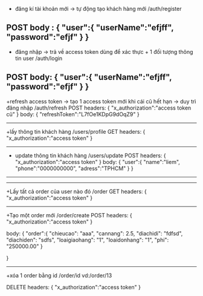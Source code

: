 + đăng kí tài khoản mới -> tự động tạo khách hàng mới
/auth/register

POST
body :
{
    "user":{
        "userName":"efjff",
        "password":"efjf"
    }
}
-------------------------------------------------------------------------------
+ đăng nhập -> trả về access token dùng để xác thực + 1 đối tượng thông tin user
/auth/login

POST
body: 
{
    "user":{
        "userName":"efjff",
        "password":"efjf"
    }
}
------------------------------------------------------------------------------
+refresh access token -> tạo 1 access token mới khi cái cũ hết hạn -> duy trì đăng nhập
/auth/refresh
POST
headers:
{
	"x_authorization":"access token cũ"
}
body:
{
    "refreshToken":"L7fOe1KDpG9dOqZ9"
}

-----------------------------------------------------------------------------
+lấy thông tin khách hàng
/users/profile
GET
headers:
{
	"x_authorization":"access token"
}

------------------------------------------------------------------------------
+ update thông tin khách hàng
/users/update
POST
headers:
{
	"x_authorization":"access token"
}
body:
{
    "user":{
        "name":"liem",
        "phone":"0000000000",
        "adress":"TPHCM"
    }
}

-------------------------------------------------------------------------------
-------------------------------------------------------------------------------
+Lấy tất cả order của user nào đó
/order
GET
headers:
{
	"x_authorization":"access token"
}

-------------------------------------------------------------------------------
+Tạo một order mới
/order/create
POST
headers:
{
	"x_authorization":"access token"
}

body:
{
    "order":{
        "chieucao": "aaa",
        "cannang": 2.5,
        "diachidi": "fdfsd",
        "diachiden": "sdfs",
        "loaigiaohang": "1",
        "loaidonhang": "1",
        "phi": "250000.00"
    }
    
}

-------------------------------------------------------------------------------
+xóa 1 order bằng id
/order/id
vd:/order/13

DELETE
headers:
{
	"x_authorization":"access token"
}

